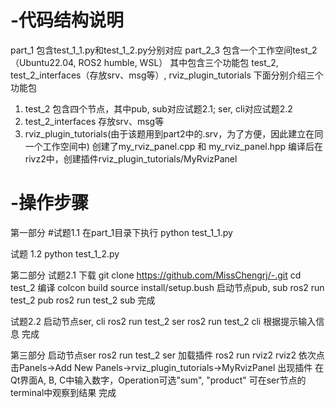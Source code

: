# -代码结构说明
part_1
包含test_1_1.py和test_1_2.py分别对应
part_2_3
包含一个工作空间test_2（Ubuntu22.04, ROS2 humble, WSL）
其中包含三个功能包 test_2, test_2_interfaces（存放srv、msg等）, rviz_plugin_tutorials
下面分别介绍三个功能包
1. test_2
包含四个节点，其中pub, sub对应试题2.1; ser, cli对应试题2.2
2. test_2_interfaces
存放srv、msg等
3. rviz_plugin_tutorials(由于该题用到part2中的.srv，为了方便，因此建立在同一个工作空间中)
创建了my_rviz_panel.cpp 和 my_rviz_panel.hpp
编译后在rivz2中，创建插件rviz_plugin_tutorials/MyRvizPanel

# -操作步骤
第一部分 
#试题1.1
在part_1目录下执行
python test_1_1.py

试题 1.2
python test_1_2.py

第二部分 
试题2.1
下载
git clone https://github.com/MissChengrj/-.git
cd test_2
编译
colcon build
source install/setup.bush
启动节点pub, sub
ros2 run test_2 pub
ros2 run test_2 sub
完成

试题2.2
启动节点ser, cli
ros2 run test_2 ser
ros2 run test_2 cli
根据提示输入信息
完成

第三部分
启动节点ser
ros2 run test_2 ser
加载插件
ros2 run rviz2 rviz2
依次点击Panels->Add New Panels->rviz_plugin_tutorials->MyRvizPanel
出现插件
在Qt界面A, B, C中输入数字，Operation可选"sum", "product"
可在ser节点的terminal中观察到结果
完成




